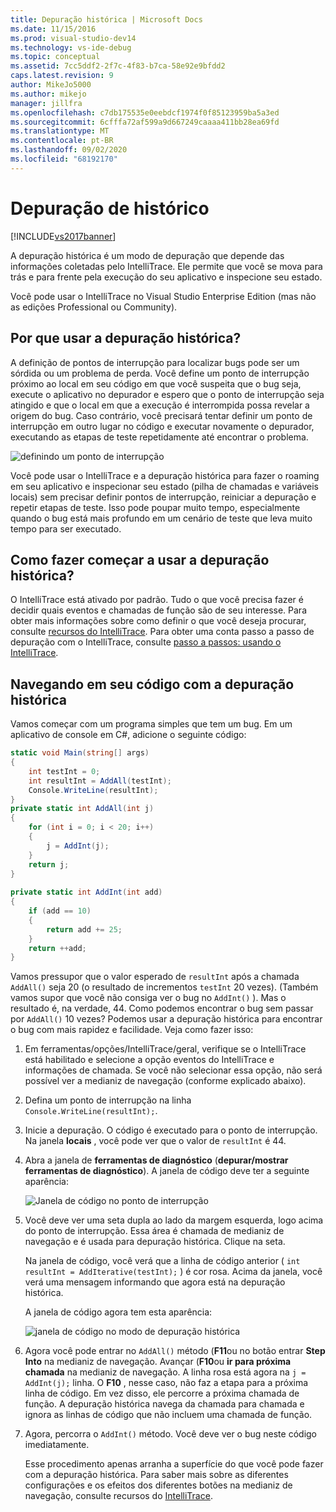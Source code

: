 ```yaml
---
title: Depuração histórica | Microsoft Docs
ms.date: 11/15/2016
ms.prod: visual-studio-dev14
ms.technology: vs-ide-debug
ms.topic: conceptual
ms.assetid: 7cc5ddf2-2f7c-4f83-b7ca-58e92e9bfdd2
caps.latest.revision: 9
author: MikeJo5000
ms.author: mikejo
manager: jillfra
ms.openlocfilehash: c7db175535e0eebdcf1974f0f85123959ba5a3ed
ms.sourcegitcommit: 6cfffa72af599a9d667249caaaa411bb28ea69fd
ms.translationtype: MT
ms.contentlocale: pt-BR
ms.lasthandoff: 09/02/2020
ms.locfileid: "68192170"
---
```

# <a name="historical-debugging"></a>Depuração de histórico
[!INCLUDE[vs2017banner](../includes/vs2017banner.md)]

A depuração histórica é um modo de depuração que depende das informações coletadas pelo IntelliTrace. Ele permite que você se mova para trás e para frente pela execução do seu aplicativo e inspecione seu estado.  
  
 Você pode usar o IntelliTrace no Visual Studio Enterprise Edition (mas não as edições Professional ou Community).  
  
## <a name="why-use-historical-debugging"></a>Por que usar a depuração histórica?  
 A definição de pontos de interrupção para localizar bugs pode ser um sórdida ou um problema de perda. Você define um ponto de interrupção próximo ao local em seu código em que você suspeita que o bug seja, execute o aplicativo no depurador e espero que o ponto de interrupção seja atingido e que o local em que a execução é interrompida possa revelar a origem do bug. Caso contrário, você precisará tentar definir um ponto de interrupção em outro lugar no código e executar novamente o depurador, executando as etapas de teste repetidamente até encontrar o problema.  
  
 ![definindo um ponto de interrupção](../debugger/media/breakpointprocesa.png "BreakpointProcesa")  
  
 Você pode usar o IntelliTrace e a depuração histórica para fazer o roaming em seu aplicativo e inspecionar seu estado (pilha de chamadas e variáveis locais) sem precisar definir pontos de interrupção, reiniciar a depuração e repetir etapas de teste. Isso pode poupar muito tempo, especialmente quando o bug está mais profundo em um cenário de teste que leva muito tempo para ser executado.  
  
## <a name="how-do-i-start-using-historical-debugging"></a>Como fazer começar a usar a depuração histórica?  
 O IntelliTrace está ativado por padrão. Tudo o que você precisa fazer é decidir quais eventos e chamadas de função são de seu interesse. Para obter mais informações sobre como definir o que você deseja procurar, consulte [recursos do IntelliTrace](../debugger/intellitrace-features.md). Para obter uma conta passo a passo de depuração com o IntelliTrace, consulte [passo a passos: usando o IntelliTrace](../debugger/walkthrough-using-intellitrace.md).  
  
## <a name="navigating-your-code-with-historical-debugging"></a>Navegando em seu código com a depuração histórica  
 Vamos começar com um programa simples que tem um bug. Em um aplicativo de console em C#, adicione o seguinte código:  
  
```csharp  
static void Main(string[] args)  
{  
    int testInt = 0;  
    int resultInt = AddAll(testInt);  
    Console.WriteLine(resultInt);  
}  
private static int AddAll(int j)  
{  
    for (int i = 0; i < 20; i++)  
    {  
        j = AddInt(j);  
    }  
    return j;  
}  
  
private static int AddInt(int add)  
{  
    if (add == 10)  
    {  
        return add += 25;  
    }  
    return ++add;  
}  
```  
  
 Vamos pressupor que o valor esperado de `resultInt` após a chamada `AddAll()` seja 20 (o resultado de incrementos `testInt` 20 vezes). (Também vamos supor que você não consiga ver o bug no `AddInt()` ). Mas o resultado é, na verdade, 44. Como podemos encontrar o bug sem passar por `AddAll()` 10 vezes? Podemos usar a depuração histórica para encontrar o bug com mais rapidez e facilidade. Veja como fazer isso:  
  
1. Em ferramentas/opções/IntelliTrace/geral, verifique se o IntelliTrace está habilitado e selecione a opção eventos do IntelliTrace e informações de chamada. Se você não selecionar essa opção, não será possível ver a medianiz de navegação (conforme explicado abaixo).  
  
2. Defina um ponto de interrupção na linha `Console.WriteLine(resultInt);`.  
  
3. Inicie a depuração. O código é executado para o ponto de interrupção. Na janela **locais** , você pode ver que o valor de `resultInt` é 44.  
  
4. Abra a janela de **ferramentas de diagnóstico** (**depurar/mostrar ferramentas de diagnóstico**). A janela de código deve ter a seguinte aparência:  
  
    ![Janela de código no ponto de interrupção](../debugger/media/historicaldebuggingbreakpoint.png "HistoricalDebuggingBreakpoint")  
  
5. Você deve ver uma seta dupla ao lado da margem esquerda, logo acima do ponto de interrupção. Essa área é chamada de medianiz de navegação e é usada para depuração histórica. Clique na seta.  
  
    Na janela de código, você verá que a linha de código anterior ( `int resultInt = AddIterative(testInt);` ) é cor rosa. Acima da janela, você verá uma mensagem informando que agora está na depuração histórica.  
  
    A janela de código agora tem esta aparência:  
  
    ![janela de código no modo de depuração histórica](../debugger/media/historicaldebuggingback.png "HistoricalDebuggingBack")  
  
6. Agora você pode entrar no `AddAll()` método (**F11**ou no botão entrar **Step Into** na medianiz de navegação. Avançar (**F10**ou **ir para próxima chamada** na medianiz de navegação. A linha rosa está agora na `j = AddInt(j);` linha. O **F10** , nesse caso, não faz a etapa para a próxima linha de código. Em vez disso, ele percorre a próxima chamada de função. A depuração histórica navega da chamada para chamada e ignora as linhas de código que não incluem uma chamada de função.  
  
7. Agora, percorra o `AddInt()` método. Você deve ver o bug neste código imediatamente.  
  
   Esse procedimento apenas arranha a superfície do que você pode fazer com a depuração histórica. Para saber mais sobre as diferentes configurações e os efeitos dos diferentes botões na medianiz de navegação, consulte recursos do [IntelliTrace](../debugger/intellitrace-features.md).
